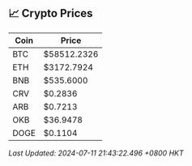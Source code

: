 ## 📈 Crypto Prices

| Coin | Price |
| ---- | ----- |
| BTC | $58512.2326 |
| ETH | $3172.7924 |
| BNB | $535.6000 |
| CRV | $0.2836 |
| ARB | $0.7213 |
| OKB | $36.9478 |
| DOGE | $0.1104 |

_Last Updated: 2024-07-11 21:43:22.496 +0800 HKT_